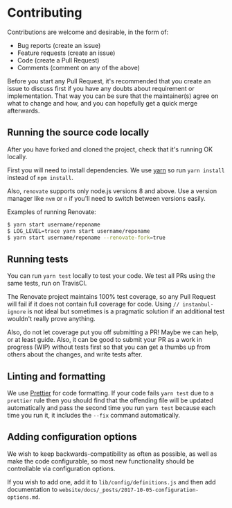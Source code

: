# Contributing

Contributions are welcome and desirable, in the form of:

* Bug reports (create an issue)
* Feature requests (create an issue)
* Code (create a Pull Request)
* Comments (comment on any of the above)

Before you start any Pull Request, it's recommended that you create an issue to discuss
first if you have any doubts about requirement or implementation. That way you can be sure that the maintainer(s)
agree on what to change and how, and you can hopefully get a quick merge
afterwards.

## Running the source code locally

After you have forked and cloned the project, check that it's running OK locally.

First you will need to install dependencies. We use
[yarn](https://github.com/yarnpkg/yarn) so run `yarn install` instead of `npm install`.

Also, `renovate` supports only node.js versions 8 and above. Use a version manager like `nvm` or `n` if you'll need to switch between versions easily.

Examples of running Renovate:

```sh
$ yarn start username/reponame
$ LOG_LEVEL=trace yarn start username/reponame
$ yarn start username/reponame --renovate-fork=true
```

## Running tests

You can run `yarn test` locally to test your code. We test all PRs using the same tests, run on TravisCI.

The Renovate project maintains 100% test coverage, so any Pull Request will fail if it does not contain full coverage for code. Using `// instanbul-ignore` is not ideal but sometimes is a pragmatic solution if an additional test wouldn't really prove anything.

Also, do not let coverage put you off submitting a PR! Maybe we can help, or at least guide. Also, it can be good to submit your PR as a work in progress (WIP) without tests first so that you can get a thumbs up from others about the changes, and write tests after.

## Linting and formatting

We use [Prettier](https://github.com/prettier/prettier) for code formatting. If
your code fails `yarn test` due to a `prettier` rule then you should find that the offending file will be updated automatically and pass the second time you run `yarn test` because each time you run it, it includes the `--fix` command automatically.

## Adding configuration options

We wish to keep backwards-compatibility as often as possible, as well as make
the code configurable, so most new functionality should be controllable via
configuration options.

If you wish to add one, add it to `lib/config/definitions.js` and then add documentation to `website/docs/_posts/2017-10-05-configuration-options.md`.
